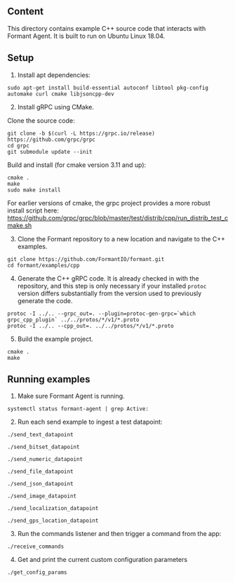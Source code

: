 ## Content

This directory contains example C++ source code that interacts with Formant Agent. It is built to run on Ubuntu Linux 18.04.

## Setup

1. Install apt dependencies:
```
sudo apt-get install build-essential autoconf libtool pkg-config automake curl cmake libjsoncpp-dev
```

2. Install gRPC using CMake.

Clone the source code:
```
git clone -b $(curl -L https://grpc.io/release) https://github.com/grpc/grpc
cd grpc
git submodule update --init
```

Build and install (for cmake version 3.11 and up):
```
cmake .
make
sudo make install
```

For earlier versions of cmake, the grpc project provides a more robust install script here: https://github.com/grpc/grpc/blob/master/test/distrib/cpp/run_distrib_test_cmake.sh

3. Clone the Formant repository to a new location and navigate to the C++ examples.

```
git clone https://github.com/FormantIO/formant.git
cd formant/examples/cpp
```

4. Generate the C++ gRPC code. It is already checked in with the repository, and this step is only necessary if your installed `protoc` version differs substantially from the version used to previously generate the code.
```
protoc -I ../.. --grpc_out=. --plugin=protoc-gen-grpc=`which grpc_cpp_plugin` ../../protos/*/v1/*.proto
protoc -I ../.. --cpp_out=. ../../protos/*/v1/*.proto
```

5. Build the example project.
```
cmake .
make
```

## Running examples

1. Make sure Formant Agent is running.
```
systemctl status formant-agent | grep Active:
```

2. Run each send example to ingest a test datapoint:
```
./send_text_datapoint

./send_bitset_datapoint

./send_numeric_datapoint

./send_file_datapoint

./send_json_datapoint

./send_image_datapoint

./send_localization_datapoint

./send_gps_location_datapoint
```

3. Run the commands listener and then trigger a command from the app:
```
./receive_commands
```

4. Get and print the current custom configuration parameters
```
./get_config_params
```